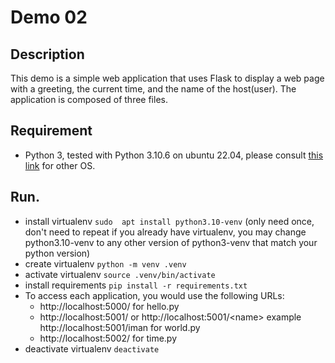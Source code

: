 # Demo 02
## Description
This demo is a simple web application that uses Flask to display a web page with a greeting, the current time, and the name of the host(user). The application is composed of three files.
## Requirement
- Python 3, tested with Python 3.10.6 on ubuntu 22.04, please consult [this link](https://www.python.org/downloads/) for other OS.
## Run.
- install virtualenv `sudo  apt install python3.10-venv` (only need once, don't need to repeat if you already have virtualenv, you may change python3.10-venv to any other version of python3-venv that match your python version)  
- create virtualenv `python -m venv .venv`
- activate virtualenv `source .venv/bin/activate`
- install requirements `pip install -r requirements.txt`
- To access each application, you would use the following URLs:
    - http://localhost:5000/ for hello.py
    - http://localhost:5001/ or http://localhost:5001/\<name> example  http://localhost:5001/iman for world.py
    - http://localhost:5002/ for time.py
- deactivate virtualenv `deactivate`
